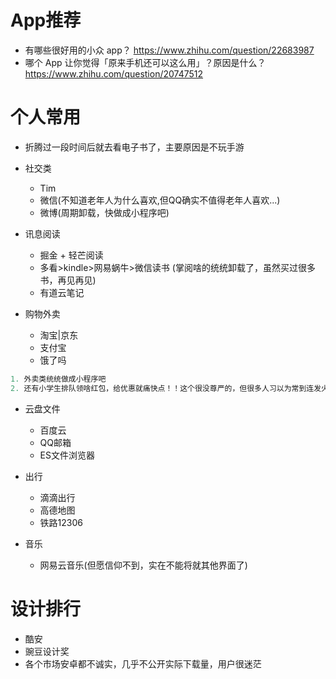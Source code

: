 # App推荐

- 有哪些很好用的小众 app？ https://www.zhihu.com/question/22683987
- 哪个 App 让你觉得「原来手机还可以这么用」？原因是什么？ https://www.zhihu.com/question/20747512

# 个人常用

- 折腾过一段时间后就去看电子书了，主要原因是不玩手游
- 社交类
  - Tim
  - 微信(不知道老年人为什么喜欢,但QQ确实不值得老年人喜欢...)
  - 微博(周期卸载，快做成小程序吧)

- 讯息阅读
  - 掘金 + 轻芒阅读
  - 多看>kindle>网易蜗牛>微信读书 (掌阅啥的统统卸载了，虽然买过很多书，再见再见)
  - 有道云笔记

- 购物外卖
  - 淘宝|京东
  - 支付宝
  - 饿了吗

```js
1. 外卖类统统做成小程序吧
2. 还有小学生排队领啥红包，给优惠就痛快点！！这个很没尊严的，但很多人习以为常到连发火都不会了...
```

- 云盘文件
  - 百度云
  - QQ邮箱
  - ES文件浏览器

- 出行

  - 滴滴出行
  - 高德地图
  - 铁路12306

- 音乐

  - 网易云音乐(但愿信仰不到，实在不能将就其他界面了)

# 设计排行

- 酷安
- 豌豆设计奖
- 各个市场安卓都不诚实，几乎不公开实际下载量，用户很迷茫  

